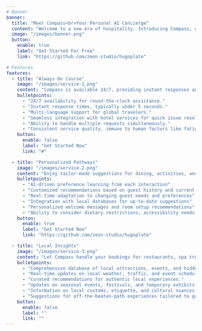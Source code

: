 ```yaml
---
# Banner
banner:
  title: "Meet Compass<br>Your Personal AI Concierge"
  content: "Welcome to a new era of hospitality. Introducing Compass, our state-of-the-art AI concierge, designed to guide you to an unparalleled hotel experience."
  image: "/images/banner.png"
  button:
    enable: true
    label: "Get Started For Free"
    link: "https://github.com/zeon-studio/hugoplate"

# Features
features:
  - title: "Always On Course"
    image: "/images/service-1.png"
    content: "Compass is available 24/7, providing instant responses and solutions whenever you need them."
    bulletpoints:
      - "24/7 availability for round-the-clock assistance."
      - "Instant response times, typically under 5 seconds."
      - "Multi-language support for global travelers."
      - "Seamless integration with hotel services for quick issue resolution."
      - "Ability to handle multiple requests simultaneously."
      - "Consistent service quality, immune to human factors like fatigue."
    button:
      enable: false
      label: "Get Started Now"
      link: "#"

  - title: "Personalized Pathways"
    image: "/images/service-2.png"
    content: "Enjoy tailor-made suggestions for dining, activities, and amenities based on your unique preferences."
    bulletpoints:
      - "AI-driven preference learning from each interaction"
      - "Customized recommendations based on guest history and current context"
      - "Real-time adaptation to changing guest needs and preferences"
      - "Integration with local databases for up-to-date suggestions"
      - "Personalized welcome messages and room setup recommendations"
      - "Ability to consider dietary restrictions, accessibility needs, and personal interests"
    button:
      enable: true
      label: "Get Started Now"
      link: "https://github.com/zeon-studio/hugoplate"

  - title: "Local Insights"
    image: "/images/service-3.png"
    content: "Let Compass handle your bookings for restaurants, spa treatments, or local attractions with ease."
    bulletpoints:
      - "Comprehensive database of local attractions, events, and hidden gems."
      - "Real-time updates on local weather, traffic, and event schedules."
      - "Curated recommendations for authentic local experiences."
      - "Updates on seasonal events, festivals, and temporary exhibits."
      - "Information on local customs, etiquette, and cultural nuances."
      - "Suggestions for off-the-beaten-path experiences tailored to guest interests."
    button:
      enable: false
      label: ""
      link: ""
---
```

<!-- Your content here -->

